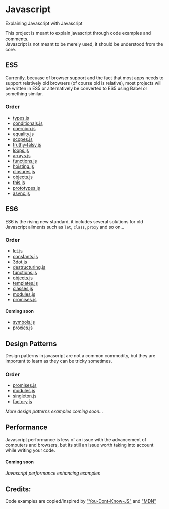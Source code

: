 # Javascript
Explaining Javascript with Javascript

This project is meant to explain javascript through code examples and comments.  
Javascript is not meant to be merely used, it should be understood from the core.

## ES5
Currently, becuase of browser support and the fact that most apps needs to support relatively old browsers (of course old is relative), most projects will be written in ES5 or alternatively be converted to ES5 using Babel or something similar.  

### Order
- [types.js](ES5/types.js)
- [conditionals.js](ES5/conditionals.js)
- [coercion.js](ES5/coercion.js)
- [equality.js](ES5/equality.js)
- [scopes.js](ES5/scopes.js)
- [truthy-falsy.js](ES5/truthy-falsy.js)
- [loops.js](ES5/loops.js)
- [arrays.js](ES5/arrays.js)
- [functions.js](ES5/functions.js)
- [hoisting.js](ES5/hoisting.js)
- [closures.js](ES5/closures.js)
- [objects.js](ES5/objects.js)
- [this.js](ES5/this.js)
- [prototypes.js](ES5/prototypes.js)
- [async.js](ES5/async.js)

## ES6
ES6 is the rising new standard, it includes several solutions for old Javascript ailments such as `let`, `class`, `proxy` and so on...

### Order
- [let.js](ES6/let.js)
- [constants.js](ES6/constants.js)
- [3dot.js](ES6/3dot.js)
- [destructuring.js](ES6/destructuring.js)
- [functions.js](ES6/functions.js)
- [objects.js](ES6/objects.js)
- [templates.js](ES6/templates.js)
- [classes.js](ES6/classes.js)
- [modules.js](ES6/modules.js)
- [promises.js](ES6/promises.js)

#### Coming soon
- [symbols.js](ES6/symbols.js)
- [proxies.js](ES6/proxies.js)

## Design Patterns
Design patterns in javascript are not a common commodity, but they are important to learn as they can be tricky sometimes.  

### Order
- [promises.js](Patterns/promises.js)
- [modules.js](Patterns/modules.js)
- [singleton.js](Patterns/singleton.js)
- [factory.js](Patterns/factory.js)

_More design patterns examples coming soon..._

## Performance
Javascript performance is less of an issue with the advancement of computers and browsers, but its still an issue worth taking into account while writing your code.

#### Coming soon
_Javascript performance enhancing examples_

## Credits:  
Code examples are copied/inspired by ["You-Dont-Know-JS"](https://github.com/getify/You-Dont-Know-JS) and ["MDN"](https://developer.mozilla.org/en-US/)

